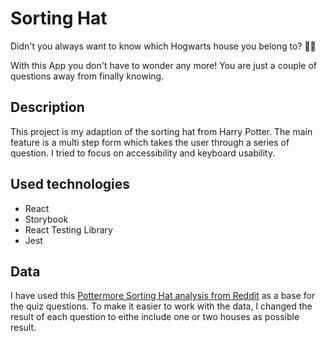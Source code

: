# Sorting Hat

Didn't you always want to know which Hogwarts house you belong to? 🧙‍♀️

With this App you don't have to wonder any more! You are just a couple of questions away from finally knowing.

## Description

This project is my adaption of the sorting hat from Harry Potter. 
The main feature is a multi step form which takes the user through a series of question. 
I tried to focus on accessibility and keyboard usability.

## Used technologies

- React
- Storybook
- React Testing Library
- Jest

## Data

I have used this [Pottermore Sorting Hat analysis from Reddit](https://www.reddit.com/r/Pottermore/comments/44os14/pottermore_sorting_hat_quiz_analysis/) as a base for the quiz questions. To make it easier to work with the data, I changed the result of each question to eithe include one or two houses as possible result.

